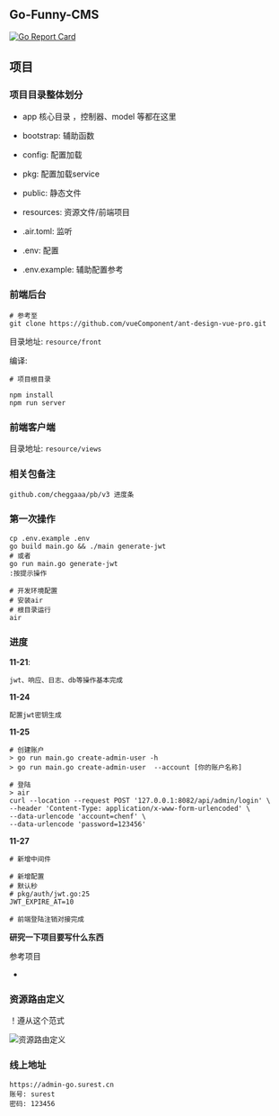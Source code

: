 ## Go-Funny-CMS

[![Go Report Card](https://goreportcard.com/badge/github.com/Lets-Go-together/go-funny-cms)](https://goreportcard.com/report/github.com/Lets-Go-together/go-funny-cms)

## 项目

### 项目目录整体划分

- app 核心目录 ，控制器、model 等都在这里

- bootstrap:  辅助函数

- config:  配置加载

- pkg:  配置加载service

- public:  静态文件

- resources: 资源文件/前端项目

- .air.toml:  监听

- .env: 配置

- .env.example: 辅助配置参考

### 前端后台

    # 参考至
    git clone https://github.com/vueComponent/ant-design-vue-pro.git
    
目录地址: `resource/front`
    
编译:
    
    # 项目根目录
    
    npm install
    npm run server
    
### 前端客户端

目录地址: `resource/views`
    

### 相关包备注

    github.com/cheggaaa/pb/v3 进度条
    
### 第一次操作

    cp .env.example .env
    go build main.go && ./main generate-jwt
    # 或者
    go run main.go generate-jwt
    :按提示操作
    
    # 开发环境配置
    # 安装air
    # 根目录运行
    air
    
### 进度

**11-21**: 

    jwt、响应、日志、db等操作基本完成
    
**11-24**

    配置jwt密钥生成
    
**11-25**

    # 创建账户
    > go run main.go create-admin-user -h
    > go run main.go create-admin-user  --account [你的账户名称]
    
    # 登陆
    > air
    curl --location --request POST '127.0.0.1:8082/api/admin/login' \
    --header 'Content-Type: application/x-www-form-urlencoded' \
    --data-urlencode 'account=chenf' \
    --data-urlencode 'password=123456'

**11-27**

    # 新增中间件
    
    # 新增配置
    # 默认秒
    # pkg/auth/jwt.go:25
    JWT_EXPIRE_AT=10
    
    # 前端登陆注销对接完成

**研究一下项目要写什么东西**

参考项目

- 

### 资源路由定义

！遵从这个范式

![资源路由定义](https://images2015.cnblogs.com/blog/1128628/201703/1128628-20170321171908565-765352970.png)


### 线上地址

    https://admin-go.surest.cn
    账号: surest
    密码: 123456